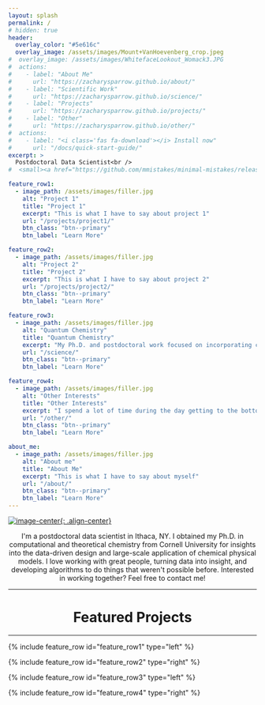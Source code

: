 ```yaml
---
layout: splash
permalink: /
# hidden: true
header:
  overlay_color: "#5e616c"
  overlay_image: /assets/images/Mount+VanHoevenberg_crop.jpeg
#  overlay_image: /assets/images/WhitefaceLookout_Womack3.JPG
#  actions:
#    - label: "About Me"
#      url: "https://zacharysparrow.github.io/about/"
#    - label: "Scientific Work"
#      url: "https://zacharysparrow.github.io/science/"
#    - label: "Projects"
#      url: "https://zacharysparrow.github.io/projects/"
#    - label: "Other"
#      url: "https://zacharysparrow.github.io/other/"
#  actions:
#    - label: "<i class='fas fa-download'></i> Install now"
#      url: "/docs/quick-start-guide/"
excerpt: >
  Postdoctoral Data Scientist<br />
#  <small><a href="https://github.com/mmistakes/minimal-mistakes/releases/tag/4.24.0">Latest release v4.24.0</a></small>

feature_row1:
  - image_path: /assets/images/filler.jpg
    alt: "Project 1"
    title: "Project 1"
    excerpt: "This is what I have to say about project 1"
    url: "/projects/project1/"
    btn_class: "btn--primary"
    btn_label: "Learn More"

feature_row2:
  - image_path: /assets/images/filler.jpg
    alt: "Project 2"
    title: "Project 2"
    excerpt: "This is what I have to say about project 2"
    url: "/projects/project2/"
    btn_class: "btn--primary"
    btn_label: "Learn More"

feature_row3:
  - image_path: /assets/images/filler.jpg
    alt: "Quantum Chemistry"
    title: "Quantum Chemistry"
    excerpt: "My Ph.D. and postdoctoral work focused on incorporating chemical data into chemical and quantum mechanical models, and the development of algorithms that allow application of those models to very large systems. Some of my more recent projects include developing a ML model to predict polymer properties and facilitate recycling, using deep-learning-based molecular dynamics to uncover fundamental diffusion mechanisms in water, the construction and analysis of benchmark quantum chemical databases, and the development of extremely fast algorithms for modeling large-scale systems."
    url: "/science/"
    btn_class: "btn--primary"
    btn_label: "Learn More"

feature_row4:
  - image_path: /assets/images/filler.jpg
    alt: "Other Interests"
    title: "Other Interests"
    excerpt: "I spend a lot of time during the day getting to the bottom of things, one way or another. Naturally, I like to balance that out with activities that often involve getting to the top of things---rock climbing, hiking, running (Ithaca has so many hills!). If you're interested in granola recipes, my progress towards completing the Adirondack 46ers, or some nice pictures of rocks, then this is where to look!"
    url: "/other/"
    btn_class: "btn--primary"
    btn_label: "Learn More"

about_me:
  - image_path: /assets/images/filler.jpg
    alt: "About me"
    title: "About Me"
    excerpt: "This is what I have to say about myself"
    url: "/about/"
    btn_class: "btn--primary"
    btn_label: "Learn More"
---
```


[![image-center](https://wsrv.nl/?url=https://github.com/zacharysparrow/zacharysparrow.github.io/blob/master/assets/images/bio-photo.jpg?raw=true&h=200&w=200&fit=cover&mask=circle&maxage=7d){: .align-center}](https://zacharysparrow.github.io/about/)

<p style="text-align:center;">I'm a postdoctoral data scientist in Ithaca, NY. I obtained my Ph.D. in computational and theoretical chemistry from Cornell University for insights into the data-driven design and large-scale application of chemical physical models. I love working with great people, turning data into insight, and developing algorithms to do things that weren't possible before. Interested in working together? Feel free to contact me!</p>

<hr>
<h1 style="text-align:center;">Featured Projects</h1>
<hr>

{% include feature_row id="feature_row1" type="left" %}

{% include feature_row id="feature_row2" type="right" %}

{% include feature_row id="feature_row3" type="left" %}

{% include feature_row id="feature_row4" type="right" %}

